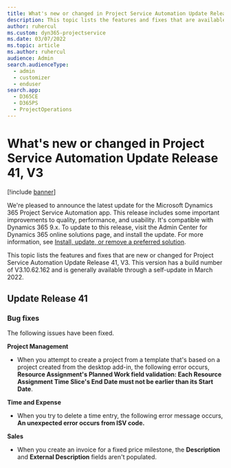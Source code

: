 ```yaml
---
title: What's new or changed in Project Service Automation Update Release 41, V3
description: This topic lists the features and fixes that are available in Microsoft Dynamics 365 Project Service Automation Update Release 41, V3.
author: ruhercul
ms.custom: dyn365-projectservice
ms.date: 03/07/2022
ms.topic: article
ms.author: ruhercul
audience: Admin
search.audienceType: 
  - admin
  - customizer
  - enduser
search.app: 
  - D365CE
  - D365PS
  - ProjectOperations
---
```


# What's new or changed in Project Service Automation Update Release 41, V3

[!include [banner](../includes/psa-now-project-operations.md)]

We're pleased to announce the latest update for the Microsoft Dynamics 365 Project Service Automation app. This release includes some important improvements to quality, performance, and usability. It's compatible with Dynamics 365 9.x. To update to this release, visit the Admin Center for Dynamics 365 online solutions page, and install the update. For more information, see [Install, update, or remove a preferred solution](/power-platform/admin/install-remove-preferred-solution).

This topic lists the features and fixes that are new or changed for Project Service Automation Update Release 41, V3. This version has a build number of V3.10.62.162 and is generally available through a self-update in March 2022.

## Update Release 41

### Bug fixes

The following issues have been fixed.

**Project Management**
- When you attempt to create a project from a template that's based on a project created from the desktop add-in, the following error occurs, **Resource Assignment's Planned Work field validation: Each Resource Assignment Time Slice's End Date must not be earlier than its Start Date**.

**Time and Expense**
- When you try to delete a time entry, the following error message occurs, **An unexpected error occurs from ISV code.**

**Sales**
- When you create an invoice for a fixed price milestone, the **Description** and **External Description** fields aren't populated. 
